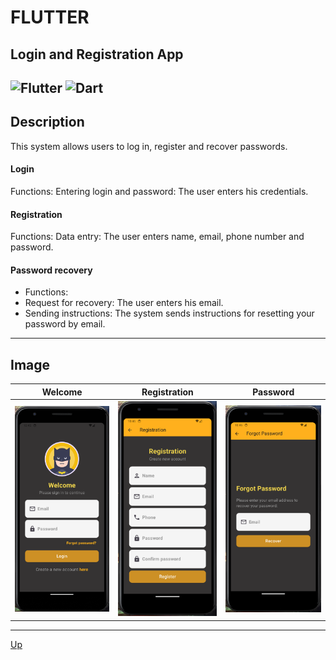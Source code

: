 <a id="anchor"></a>
# FLUTTER
## Login and Registration App
![Flutter](https://img.shields.io/badge/Flutter-%2302569B.svg?style=for-the-badge&logo=Flutter&logoColor=white)
![Dart](https://img.shields.io/badge/dart-%230175C2.svg?style=for-the-badge&logo=dart&logoColor=white)
---
## Description
This system allows users to log in, register and recover passwords.

#### Login
Functions:
Entering login and password: The user enters his credentials.

#### Registration
Functions:
Data entry: The user enters name, email, phone number and password.

#### Password recovery
* Functions:
* Request for recovery: The user enters his email.
* Sending instructions: The system sends instructions for resetting your password by email.

***
<!-- 
## Main functions:
 -->

## Image


|  Welcome  |   Registration  |    Password  |
|:-------------:|:------------------:|:-------------------:|
|<img src="assets/login_welcome.png" width="200">|<img src="assets/login_registration.png" width="200">|<img src="assets/login_password.png" width="200">|


<!-- ## Video

[![Example](https://github.com/RushMarina/Weather3/assets/WA.png)] -->

___
[Up](#anchor)